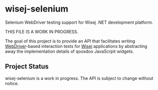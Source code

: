 # wisej-selenium

Selenium WebDriver testing support for Wisej .NET development platform.

THIS FILE IS A WORK IN PROGRESS.

The goal of this project is to provide an API that facilitates writing [WebDriver](http://seleniumhq.org/docs/03_webdriver.html)-based interaction tests for 
 [Wisej](http://wisej.com) applications by abstracting away the implementation details of qooxdoo JavaScrpit widgets.
 
 ## Project Status

wisej-selenium is a work in progress. The API is subject to change without notice.
